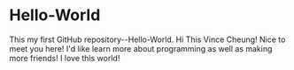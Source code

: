 # Hello-World
This my first GitHub repository--Hello-World.
Hi
This Vince Cheung!
Nice to meet you here!
I'd like learn more about programming as well as making more friends!
I love this world!
